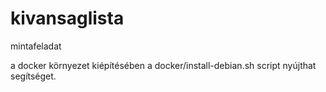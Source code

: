 # kivansaglista
mintafeladat


a docker környezet kiépítésében a docker/install-debian.sh script nyújthat
segítséget.


